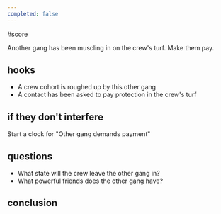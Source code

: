 ```yaml
---
completed: false
---
```

#score

Another gang has been muscling in on the crew's turf. Make them pay.
## hooks
- A crew cohort is roughed up by this other gang
- A contact has been asked to pay protection in the crew's turf

## if they don't interfere
Start a clock for "Other gang demands payment"

## questions
- What state will the crew leave the other gang in?
- What powerful friends does the other gang have?

## conclusion